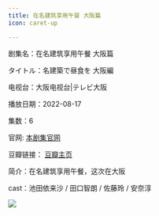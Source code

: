 ```yaml
---
title: 在名建筑享用午餐 大阪篇
icon: caret-up

---
```


剧集名：在名建筑享用午餐 大阪篇

タイトル：名建築で昼食を 大阪編

电视台：大阪电视台|テレビ大阪

播放日期：2022-08-17

集数：6

官网: [本剧集官网](https://www.tv-osaka.co.jp/meikenchiku/)

豆瓣链接： [豆瓣主页](https://movie.douban.com/subject/35755285/)


简介：在名建筑享用午餐，这次在大阪

cast：池田依来沙 / 田口智朗 / 佐藤玲 / 安奈淳

![](https://listpic.tsgsanjiao.com/2022/2022osaka.jpg)